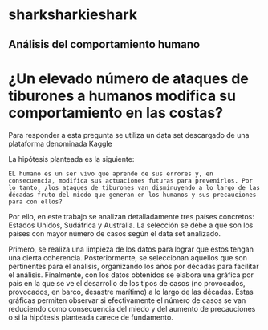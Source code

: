 # sharksharkieshark

## Análisis del comportamiento humano

# ¿Un elevado número de ataques de tiburones a humanos modifica su comportamiento en las costas?

Para responder a esta pregunta se utiliza un data set descargado de una plataforma denominada Kaggle

La hipótesis planteada es la siguiente:

    EL humano es un ser vivo que aprende de sus errores y, en consecuencia, modifica sus actuaciones futuras para prevenirlos. Por lo tanto, ¿los ataques de tiburones van disminuyendo a lo largo de las décadas fruto del miedo que generan en los humanos y sus precauciones para con ellos?

Por ello, en este trabajo se analizan detalladamente tres países concretos: Estados Unidos, Sudáfrica y Australia. La selección se debe a que son los países con mayor número de casos según el data set analizado.

Primero, se realiza una limpieza de los datos para lograr que estos tengan una cierta coherencia. Posteriormente, se seleccionan aquellos que son pertinentes para el análisis, organizando los años por décadas para facilitar el análisis. Finalmente, con los datos obtenidos se elabora una gráfica por país en la que se ve el desarrollo de los tipos de casos (no provocados, provocados, en barco, desastre marítimo) a lo largo de las décadas. Estas gráficas permiten observar si efectivamente el número de casos se van reduciendo como consecuencia del miedo y del aumento de precauciones o si la hipótesis planteada carece de fundamento.

